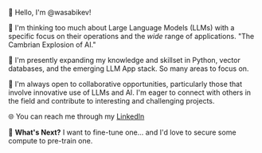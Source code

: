 👋 Hello, I'm @wasabikev!

👀 I'm thinking too much about Large Language Models (LLMs) with a specific focus on their operations and the *wide* range of applications. "The Cambrian Explosion of AI."

🌱 I'm presently expanding my knowledge and skillset in Python, vector databases, and the emerging LLM App stack. So many areas to focus on.

💞️ I'm always open to collaborative opportunities, particularly those that involve innovative use of LLMs and AI. I'm eager to connect with others in the field and contribute to interesting and challenging projects.

🌐 You can reach me through my [LinkedIn](https://www.linkedin.com/in/atkinsonkevin/)

🔮 **What's Next?** I want to fine-tune one... and I'd love to secure some compute to pre-train one.


<!---
wasabikev/wasabikev is a ✨ special ✨ repository because its `README.md` (this file) appears on your GitHub profile.
You can click the Preview link to take a look at your changes.
--->
